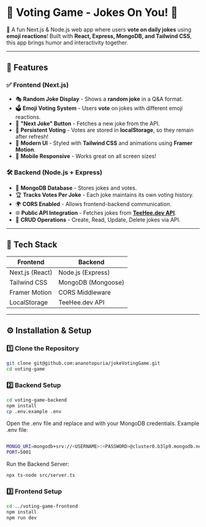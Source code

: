 # 🎪 Voting Game - Jokes On You! 🤡

🚀 A fun Next.js & Node.js web app where users **vote on daily jokes** using **emoji reactions**! Built with **React, Express, MongoDB, and Tailwind CSS**, this app brings humor and interactivity together.

---

## 📌 Features

### ✅ **Frontend (Next.js)**

- 🎭 **Random Joke Display** - Shows a **random joke** in a Q&A format.
- 🗳️ **Emoji Voting System** - Users **vote** on jokes with different emoji reactions.
- 🔄 **"Next Joke" Button** - Fetches a new joke from the API.
- 💾 **Persistent Voting** - Votes are stored in **localStorage**, so they remain after refresh!
- 🎨 **Modern UI** - Styled with **Tailwind CSS** and animations using **Framer Motion**.
- 📱 **Mobile Responsive** - Works great on all screen sizes!

### 🛠️ **Backend (Node.js + Express)**

- 📡 **MongoDB Database** - Stores jokes and votes.
- 🏆 **Tracks Votes Per Joke** - Each joke maintains its own voting history.
- 🌍 **CORS Enabled** - Allows frontend-backend communication.
- 🌐 **Public API Integration** - Fetches jokes from **[TeeHee.dev API](https://teehee.dev/)**.
- 🔀 **CRUD Operations** - Create, Read, Update, Delete jokes via API.

---

## 🚀 **Tech Stack**

| **Frontend**    | **Backend**        |
| --------------- | ------------------ |
| Next.js (React) | Node.js (Express)  |
| Tailwind CSS    | MongoDB (Mongoose) |
| Framer Motion   | CORS Middleware    |
| LocalStorage    | TeeHee.dev API     |

---

## ⚙️ **Installation & Setup**

### 1️⃣ **Clone the Repository**

```sh
git clone git@github.com:ananotopuria/jokeVotingGame.git
cd voting-game
```

### 2️⃣ **Backend Setup**

```sh
cd voting-game-backend
npm install
cp .env.example .env
```

Open the .env file and replace <USERNAME> and <PASSWORD> with your MongoDB credentials.
Example .env file:

```sh

MONGO_URI=mongodb+srv://<USERNAME>:<PASSWORD>@cluster0.b3lp9.mongodb.net/voting-game?retryWrites=true&w=majority&appName=Cluster0
PORT=5001

```

Run the Backend Server:

```sh
npx ts-node src/server.ts
```

### 3️⃣ **Frontend Setup**

```sh
cd ../voting-game-frontend
npm install
npm run dev
```


